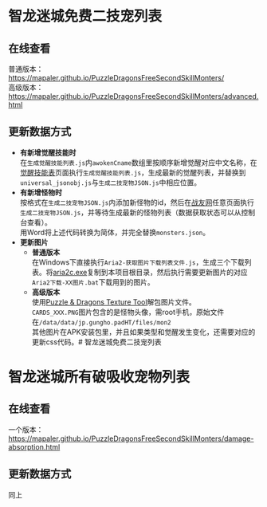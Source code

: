 # 智龙迷城免费二技宠列表 
## 在线查看
普通版本： https://mapaler.github.io/PuzzleDragonsFreeSecondSkillMonters/  
高级版本： https://mapaler.github.io/PuzzleDragonsFreeSecondSkillMonters/advanced.html

## 更新数据方式
* **有新增觉醒技能时**  
  在`生成觉醒技能列表.js`内`awokenCname`数组里按顺序新增觉醒对应中文名称，在[觉醒技能表](http://pad.skyozora.com/skill/%E8%A6%BA%E9%86%92%E6%8A%80%E8%83%BD%E4%B8%80%E8%A6%BD/)页面执行`生成觉醒技能列表.js`，生成最新的觉醒列表，并替换到`universal_jsonobj.js`与`生成二技宠物JSON.js`中相应位置。  
* **有新增怪物时**  
  按格式在`生成二技宠物JSON.js`内添加新怪物的id，然后在[战友网](http://pad.skyozora.com/)任意页面执行`生成二技宠物JSON.js`，并等待生成最新的怪物列表（数据获取状态可以从控制台查看）。  
  用Word将上述代码转换为简体，并完全替换`monsters.json`。
* **更新图片**  
  * **普通版本**  
  在Windows下直接执行`Aria2-获取图片下载列表文件.js`，生成三个下载列表。将[aria2c.exe](https://github.com/aria2/aria2/releases)复制到本项目根目录，然后执行需要更新图片的对应`Aria2下载-XX图片.bat`下载用到的图片。
  * **高级版本**  
  使用[Puzzle & Dragons Texture Tool](https://github.com/Mapaler/Puzzle-and-Dragons-Texture-Tool)解包图片文件。  
  `CARDS_XXX.PNG`图片包含的是怪物头像，需root手机，原始文件在`/data/data/jp.gungho.padHT/files/mon2`  
  其他图片在APK安装包里，并且如果类型和觉醒发生变化，还需要对应的更新css代码。# 智龙迷城免费二技宠列表 

# 智龙迷城所有破吸收宠物列表 
## 在线查看
一个版本： https://mapaler.github.io/PuzzleDragonsFreeSecondSkillMonters/damage-absorption.html

## 更新数据方式
同上